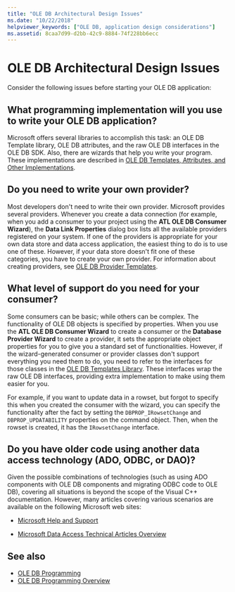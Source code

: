 ```yaml
---
title: "OLE DB Architectural Design Issues"
ms.date: "10/22/2018"
helpviewer_keywords: ["OLE DB, application design considerations"]
ms.assetid: 8caa7d99-d2bb-42c9-8884-74f228bb6ecc
---
```

# OLE DB Architectural Design Issues

Consider the following issues before starting your OLE DB application:

## What programming implementation will you use to write your OLE DB application?

Microsoft offers several libraries to accomplish this task: an OLE DB Template library, OLE DB attributes, and the raw OLE DB interfaces in the OLE DB SDK. Also, there are wizards that help you write your program. These implementations are described in [OLE DB Templates, Attributes, and Other Implementations](../../data/oledb/ole-db-templates-attributes-and-other-implementations.md).

## Do you need to write your own provider?

Most developers don't need to write their own provider. Microsoft provides several providers. Whenever you create a data connection (for example, when you add a consumer to your project using the **ATL OLE DB Consumer Wizard**), the **Data Link Properties** dialog box lists all the available providers registered on your system. If one of the providers is appropriate for your own data store and data access application, the easiest thing to do is to use one of these. However, if your data store doesn't fit one of these categories, you have to create your own provider. For information about creating providers, see [OLE DB Provider Templates](../../data/oledb/ole-db-provider-templates-cpp.md).

## What level of support do you need for your consumer?

Some consumers can be basic; while others can be complex. The functionality of OLE DB objects is specified by properties. When you use the **ATL OLE DB Consumer Wizard** to create a consumer or the **Database Provider Wizard** to create a provider, it sets the appropriate object properties for you to give you a standard set of functionalities. However, if the wizard-generated consumer or provider classes don't support everything you need them to do, you need to refer to the interfaces for those classes in the [OLE DB Templates Library](../../data/oledb/ole-db-templates.md). These interfaces wrap the raw OLE DB interfaces, providing extra implementation to make using them easier for you.

For example, if you want to update data in a rowset, but forgot to specify this when you created the consumer with the wizard, you can specify the functionality after the fact by setting the `DBPROP_IRowsetChange` and `DBPROP_UPDATABILITY` properties on the command object. Then, when the rowset is created, it has the `IRowsetChange` interface.

## Do you have older code using another data access technology (ADO, ODBC, or DAO)?

Given the possible combinations of technologies (such as using ADO components with OLE DB components and migrating ODBC code to OLE DB), covering all situations is beyond the scope of the Visual C++ documentation. However, many articles covering various scenarios are available on the following Microsoft web sites:

- [Microsoft Help and Support](https://support.microsoft.com/)

- [Microsoft Data Access Technical Articles Overview](https://msdn.microsoft.com/library/ms810811.aspx)

## See also

- [OLE DB Programming](../../data/oledb/ole-db-programming.md)
- [OLE DB Programming Overview](../../data/oledb/ole-db-programming-overview.md)
